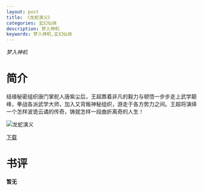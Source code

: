 ```yaml
---
layout: post
title: 《龙蛇演义》
categories: 玄幻仙侠
description: 梦入神机
keywords: 梦入神机,玄幻仙侠
---
```

*梦入神机*

# 简介

结缘秘密组织唐门掌舵人唐紫尘后，王超靠着非凡的毅力与顿悟一步步走上武学巅峰，拳战各派武学大师，加入又背叛神秘组织，游走于各方势力之间。王超将演绎一个怎样波诡云谲的传奇，铸就怎样一段曲折离奇的人生！

![龙蛇演义](https://cdn.jsdelivr.net/gh/YYbooks0/yybooks0img@master/bookscover2/龙蛇演义.58g6ozr9a0w0.jpg)

[下载](https://link.jscdn.cn/1drv/aHR0cHM6Ly8xZHJ2Lm1zL3QvcyFBaGU2R2dNWmVFb2poWHRkTHNQM01XNURNTFVuP2U9U3FoeHBZ.txt)
# 书评
**暂无**